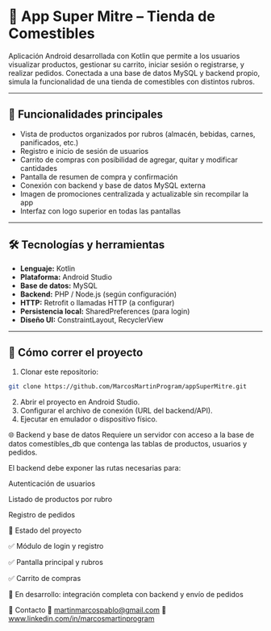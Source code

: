 # 🛒 App Super Mitre – Tienda de Comestibles

Aplicación Android desarrollada con Kotlin que permite a los usuarios visualizar productos, gestionar su carrito, iniciar sesión o registrarse, y realizar pedidos. Conectada a una base de datos MySQL y backend propio, simula la funcionalidad de una tienda de comestibles con distintos rubros.

---

## 📱 Funcionalidades principales

- Vista de productos organizados por rubros (almacén, bebidas, carnes, panificados, etc.)
- Registro e inicio de sesión de usuarios
- Carrito de compras con posibilidad de agregar, quitar y modificar cantidades
- Pantalla de resumen de compra y confirmación
- Conexión con backend y base de datos MySQL externa
- Imagen de promociones centralizada y actualizable sin recompilar la app
- Interfaz con logo superior en todas las pantallas

---

## 🛠️ Tecnologías y herramientas

- **Lenguaje:** Kotlin
- **Plataforma:** Android Studio
- **Base de datos:** MySQL
- **Backend:** PHP / Node.js (según configuración)
- **HTTP:** Retrofit o llamadas HTTP (a configurar)
- **Persistencia local:** SharedPreferences (para login)
- **Diseño UI:** ConstraintLayout, RecyclerView

---

## 🚀 Cómo correr el proyecto

1. Clonar este repositorio:
```bash
git clone https://github.com/MarcosMartinProgram/appSuperMitre.git
```
2. Abrir el proyecto en Android Studio.
3. Configurar el archivo de conexión (URL del backend/API).
4. Ejecutar en emulador o dispositivo físico.
   
🌐 Backend y base de datos
Requiere un servidor con acceso a la base de datos comestibles_db que contenga las tablas de productos, usuarios y pedidos.

El backend debe exponer las rutas necesarias para:

Autenticación de usuarios

Listado de productos por rubro

Registro de pedidos

🧪 Estado del proyecto

✅ Módulo de login y registro

✅ Pantalla principal y rubros

✅ Carrito de compras

🔄 En desarrollo: integración completa con backend y envío de pedidos

📩 Contacto
📧 martinmarcospablo@gmail.com
🔗 www.linkedin.com/in/marcosmartinprogram 
